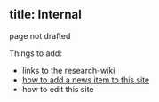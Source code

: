 title: Internal
----------------


page not drafted





Things to add:

* links to the research-wiki
* [how to add a news item to this site](news/howto.html)
* how to edit this site


